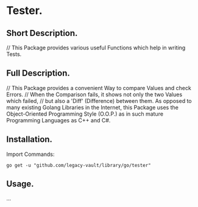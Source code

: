 # Tester.


## Short Description.

// This Package provides various useful Functions which help in writing Tests.

## Full Description.

// This Package provides a convenient Way to compare Values and check Errors.
// When the Comparison fails, it shows not only the two Values which failed,
// but also a 'Diff' (Difference) between them. As opposed to many existing Golang Libraries in the Internet, this Package uses the Object-Oriented Programming Style (O.O.P.) as in such mature Programming Languages as C++ and C#.

## Installation.

Import Commands:
```
go get -u "github.com/legacy-vault/library/go/tester"
```

## Usage.

...

